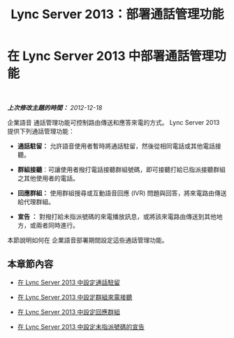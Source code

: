 ﻿---
title: Lync Server 2013：部署通話管理功能
TOCTitle: 部署通話管理功能
ms:assetid: 1667cfe4-76fa-4e10-91bb-b3efbedbf759
ms:mtpsurl: https://technet.microsoft.com/zh-tw/library/JJ204706(v=OCS.15)
ms:contentKeyID: 49290205
ms.date: 08/10/2015
mtps_version: v=OCS.15
ms.translationtype: HT
---

# 在 Lync Server 2013 中部署通話管理功能

 

_**上次修改主題的時間：** 2012-12-18_

企業語音 通話管理功能可控制路由傳送和應答來電的方式。 Lync Server 2013 提供下列通話管理功能：

  - **通話駐留：** 允許語音使用者暫時將通話駐留，然後從相同電話或其他電話接聽。

  - **群組接聽**︰可讓使用者撥打電話接聽群組號碼，即可接聽打給已指派接聽群組之其他使用者的電話。

  - **回應群組：** 使用群組搜尋或互動語音回應 (IVR) 問題與回答，將來電路由傳送給代理群組。

  - **宣告 ：** 對撥打給未指派號碼的來電播放訊息，或將該來電路由傳送到其他地方，或兩者同時進行。

本節說明如何在 企業語音部署期間設定這些通話管理功能。

## 本章節內容

  - [在 Lync Server 2013 中設定通話駐留](lync-server-2013-configuring-call-park.md)

  - [在 Lync Server 2013 中設定群組來電接聽](lync-server-2013-configuring-group-call-pickup.md)

  - [在 Lync Server 2013 中設定回應群組](lync-server-2013-configuring-response-group.md)

  - [在 Lync Server 2013 中設定未指派號碼的宣告](lync-server-2013-configuring-announcements-for-unassigned-numbers.md)

